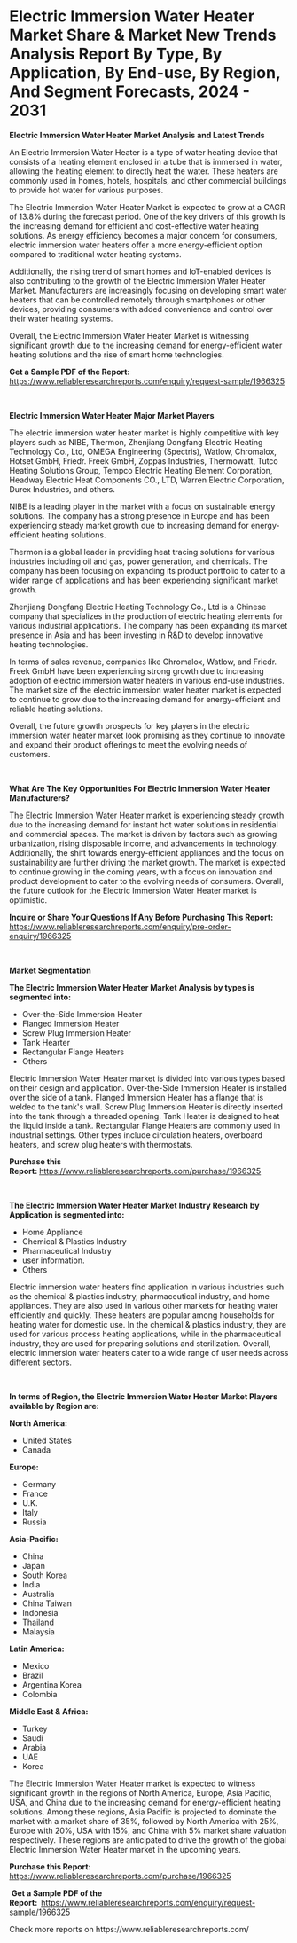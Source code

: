 <p><h1>Electric Immersion Water Heater Market Share & Market New Trends Analysis Report By Type, By Application, By End-use, By Region, And Segment Forecasts, 2024 - 2031</h1></p><p><strong>Electric Immersion Water Heater Market Analysis and Latest Trends</strong></p>
<p><p>An Electric Immersion Water Heater is a type of water heating device that consists of a heating element enclosed in a tube that is immersed in water, allowing the heating element to directly heat the water. These heaters are commonly used in homes, hotels, hospitals, and other commercial buildings to provide hot water for various purposes.</p><p>The Electric Immersion Water Heater Market is expected to grow at a CAGR of 13.8% during the forecast period. One of the key drivers of this growth is the increasing demand for efficient and cost-effective water heating solutions. As energy efficiency becomes a major concern for consumers, electric immersion water heaters offer a more energy-efficient option compared to traditional water heating systems.</p><p>Additionally, the rising trend of smart homes and IoT-enabled devices is also contributing to the growth of the Electric Immersion Water Heater Market. Manufacturers are increasingly focusing on developing smart water heaters that can be controlled remotely through smartphones or other devices, providing consumers with added convenience and control over their water heating systems.</p><p>Overall, the Electric Immersion Water Heater Market is witnessing significant growth due to the increasing demand for energy-efficient water heating solutions and the rise of smart home technologies.</p></p>
<p><strong>Get a Sample PDF of the Report:&nbsp;</strong> <a href="https://www.reliableresearchreports.com/enquiry/request-sample/1966325">https://www.reliableresearchreports.com/enquiry/request-sample/1966325</a></p>
<p>&nbsp;</p>
<p><strong>Electric Immersion Water Heater Major Market Players</strong></p>
<p><p>The electric immersion water heater market is highly competitive with key players such as NIBE, Thermon, Zhenjiang Dongfang Electric Heating Technology Co., Ltd, OMEGA Engineering (Spectris), Watlow, Chromalox, Hotset GmbH, Friedr. Freek GmbH, Zoppas Industries, Thermowatt, Tutco Heating Solutions Group, Tempco Electric Heating Element Corporation, Headway Electric Heat Components CO., LTD, Warren Electric Corporation, Durex Industries, and others. </p><p>NIBE is a leading player in the market with a focus on sustainable energy solutions. The company has a strong presence in Europe and has been experiencing steady market growth due to increasing demand for energy-efficient heating solutions.</p><p>Thermon is a global leader in providing heat tracing solutions for various industries including oil and gas, power generation, and chemicals. The company has been focusing on expanding its product portfolio to cater to a wider range of applications and has been experiencing significant market growth.</p><p>Zhenjiang Dongfang Electric Heating Technology Co., Ltd is a Chinese company that specializes in the production of electric heating elements for various industrial applications. The company has been expanding its market presence in Asia and has been investing in R&D to develop innovative heating technologies.</p><p>In terms of sales revenue, companies like Chromalox, Watlow, and Friedr. Freek GmbH have been experiencing strong growth due to increasing adoption of electric immersion water heaters in various end-use industries. The market size of the electric immersion water heater market is expected to continue to grow due to the increasing demand for energy-efficient and reliable heating solutions.</p><p>Overall, the future growth prospects for key players in the electric immersion water heater market look promising as they continue to innovate and expand their product offerings to meet the evolving needs of customers.</p></p>
<p>&nbsp;</p>
<p><strong>What Are The Key Opportunities For Electric Immersion Water Heater Manufacturers?</strong></p>
<p><p>The Electric Immersion Water Heater market is experiencing steady growth due to the increasing demand for instant hot water solutions in residential and commercial spaces. The market is driven by factors such as growing urbanization, rising disposable income, and advancements in technology. Additionally, the shift towards energy-efficient appliances and the focus on sustainability are further driving the market growth. The market is expected to continue growing in the coming years, with a focus on innovation and product development to cater to the evolving needs of consumers. Overall, the future outlook for the Electric Immersion Water Heater market is optimistic.</p></p>
<p><strong>Inquire or Share Your Questions If Any Before Purchasing This Report:</strong> <a href="https://www.reliableresearchreports.com/enquiry/pre-order-enquiry/1966325">https://www.reliableresearchreports.com/enquiry/pre-order-enquiry/1966325</a></p>
<p>&nbsp;</p>
<p><strong>Market Segmentation</strong></p>
<p><strong>The Electric Immersion Water Heater Market Analysis by types is segmented into:</strong></p>
<p><ul><li>Over-the-Side Immersion Heater</li><li>Flanged Immersion Heater</li><li>Screw Plug Immersion Heater</li><li>Tank Hearter</li><li>Rectangular Flange Heaters</li><li>Others</li></ul></p>
<p><p>Electric Immersion Water Heater market is divided into various types based on their design and application. Over-the-Side Immersion Heater is installed over the side of a tank. Flanged Immersion Heater has a flange that is welded to the tank's wall. Screw Plug Immersion Heater is directly inserted into the tank through a threaded opening. Tank Heater is designed to heat the liquid inside a tank. Rectangular Flange Heaters are commonly used in industrial settings. Other types include circulation heaters, overboard heaters, and screw plug heaters with thermostats.</p></p>
<p><strong>Purchase this Report:&nbsp;</strong><a href="https://www.reliableresearchreports.com/purchase/1966325">https://www.reliableresearchreports.com/purchase/1966325</a></p>
<p>&nbsp;</p>
<p><strong>The Electric Immersion Water Heater Market Industry Research by Application is segmented into:</strong></p>
<p><ul><li>Home Appliance</li><li>Chemical & Plastics Industry</li><li>Pharmaceutical Industry</li><li>user information.</li><li>Others</li></ul></p>
<p><p>Electric immersion water heaters find application in various industries such as the chemical & plastics industry, pharmaceutical industry, and home appliances. They are also used in various other markets for heating water efficiently and quickly. These heaters are popular among households for heating water for domestic use. In the chemical & plastics industry, they are used for various process heating applications, while in the pharmaceutical industry, they are used for preparing solutions and sterilization. Overall, electric immersion water heaters cater to a wide range of user needs across different sectors.</p></p>
<p>&nbsp;</p>
<p><strong>In terms of Region, the Electric Immersion Water Heater Market Players available by Region are:</strong></p>
<p>
    <p> <strong> North America: </strong>
        <ul>
            <li>United States</li>
            <li>Canada</li>
        </ul>
        </p> 
    <p> <strong> Europe: </strong>
        <ul>
            <li>Germany</li>
            <li>France</li>
            <li>U.K.</li>
            <li>Italy</li>
            <li>Russia</li>
        </ul>
        </p> 
    <p> <strong> Asia-Pacific: </strong>
        <ul>
            <li>China</li>
            <li>Japan</li>
            <li>South Korea</li>
            <li>India</li>
            <li>Australia</li>
            <li>China Taiwan</li>
            <li>Indonesia</li>
            <li>Thailand</li>
            <li>Malaysia</li>
        </ul>
        </p> 
    <p> <strong> Latin America: </strong>
        <ul>
            <li>Mexico</li>
            <li>Brazil</li>
            <li>Argentina Korea</li>
            <li>Colombia</li>
        </ul>
        </p> 
    <p> <strong> Middle East & Africa: </strong>
        <ul>
            <li>Turkey</li>
            <li>Saudi</li>
            <li>Arabia</li>
            <li>UAE</li>
            <li>Korea</li>
        </ul>
    </p>
    </p>
<p><p>The Electric Immersion Water Heater market is expected to witness significant growth in the regions of North America, Europe, Asia Pacific, USA, and China due to the increasing demand for energy-efficient heating solutions. Among these regions, Asia Pacific is projected to dominate the market with a market share of 35%, followed by North America with 25%, Europe with 20%, USA with 15%, and China with 5% market share valuation respectively. These regions are anticipated to drive the growth of the global Electric Immersion Water Heater market in the upcoming years.</p></p>
<p><strong>Purchase this Report: </strong><a href="https://www.reliableresearchreports.com/purchase/1966325">https://www.reliableresearchreports.com/purchase/1966325</a></p>
<p>&nbsp;<strong>Get a Sample PDF of the Report:&nbsp;&nbsp;</strong><a href="https://www.reliableresearchreports.com/enquiry/request-sample/1966325">https://www.reliableresearchreports.com/enquiry/request-sample/1966325</a></p>
<p><strong></strong></p>
<p>Check more reports on https://www.reliableresearchreports.com/</p>